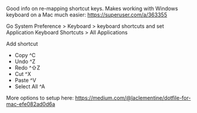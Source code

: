 Good info on re-mapping shortcut keys. Makes working with Windows keyboard on a Mac much easier:
https://superuser.com/a/363355

Go System Preference > Keyboard > keyboard shortcuts and set Application Keyboard Shortcuts > All Applications

Add shortcut
* Copy ^C
* Undo ^Z
* Redo ^⇧Z
* Cut ^X
* Paste ^V
* Select All ^A

More options to setup here: https://medium.com/@laclementine/dotfile-for-mac-efe082ad0d6a

